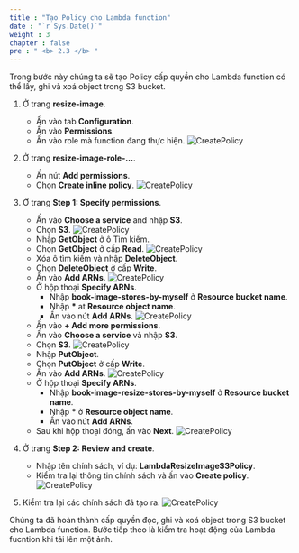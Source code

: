 ```yaml
---
title : "Tạo Policy cho Lambda function"
date : "`r Sys.Date()`"
weight : 3
chapter : false
pre : " <b> 2.3 </b> "
---
```

Trong bước này chúng ta sẽ tạo Policy cấp quyền cho Lambda function có thể lấy, ghi và xoá object trong S3 bucket.

1. Ở trang **resize-image**.
    - Ấn vào tab **Configuration**.
    - Ấn vào **Permissions**.
    - Ấn vào role mà function đang thực hiện.
![CreatePolicy](/000078-Book-store-Serverless-Book-store-Intro-Writing-first-functions/images/temp/1/16.png?width=90pc)

2. Ở trang **resize-image-role-...**.
    - Ấn nút **Add permissions**.
    - Chọn **Create inline policy**.
![CreatePolicy](/000078-Book-store-Serverless-Book-store-Intro-Writing-first-functions/images/temp/1/17.png?width=90pc)

3. Ở trang **Step 1: Specify permissions**.
    - Ấn vào **Choose a service** and nhập **S3**.
    - Chọn **S3**.
  ![CreatePolicy](/000078-Book-store-Serverless-Book-store-Intro-Writing-first-functions/images/temp/1/18.png?width=90pc)
    - Nhập **GetObject** ở ô Tìm kiếm.
    - Chọn **GetObject** ở cấp **Read**.
  ![CreatePolicy](/000078-Book-store-Serverless-Book-store-Intro-Writing-first-functions/images/temp/1/19.png?width=90pc)
    - Xóa ô tìm kiếm và nhập **DeleteObject**.
    - Chọn **DeleteObject** ở cấp **Write**.
    - Ấn vào **Add ARNs**.
  ![CreatePolicy](/000078-Book-store-Serverless-Book-store-Intro-Writing-first-functions/images/temp/1/20.png?width=90pc)
    - Ở hộp thoại **Specify ARNs**. 
      - Nhập **book-image-stores-by-myself** ở **Resource bucket name**.
      - Nhập **\*** at **Resource object name**.
      - Ấn vào nút **Add ARNs**.
  ![CreatePolicy](/000078-Book-store-Serverless-Book-store-Intro-Writing-first-functions/images/temp/1/21.png?width=90pc)
    - Ấn vào **+ Add more permissions**.
    - Ấn vào **Choose a service** và nhập **S3**.
    - Chọn **S3**.
  ![CreatePolicy](/000078-Book-store-Serverless-Book-store-Intro-Writing-first-functions/images/temp/1/22.png?width=90pc)
    - Nhập **PutObject**.
    - Chọn **PutObject** ở cấp **Write**.
    - Ấn vào **Add ARNs**.
  ![CreatePolicy](/000078-Book-store-Serverless-Book-store-Intro-Writing-first-functions/images/temp/1/23.png?width=90pc)
    - Ở hộp thoại **Specify ARNs**. 
      - Nhập **book-image-resize-stores-by-myself** ở **Resource bucket name**.
      - Nhập **\*** ở **Resource object name**.
      - Ấn vào nút **Add ARNs**.
    - Sau khi hộp thoại đóng, ấn vào **Next**.
  ![CreatePolicy](/000078-Book-store-Serverless-Book-store-Intro-Writing-first-functions/images/temp/1/24.png?width=90pc)

4. Ở trang **Step 2: Review and create**.
    - Nhập tên chính sách, ví dụ: **LambdaResizeImageS3Policy**.
    - Kiểm tra lại thông tin chính sách và ấn vào **Create policy**.
![CreatePolicy](/000078-Book-store-Serverless-Book-store-Intro-Writing-first-functions/images/temp/1/25.png?width=90pc)

5. Kiểm tra lại các chính sách đã tạo ra.
![CreatePolicy](/000078-Book-store-Serverless-Book-store-Intro-Writing-first-functions/images/temp/1/26.png?width=90pc)

Chúng ta đã hoàn thành cấp quyền đọc, ghi và xoá object trong S3 bucket cho Lambda function. Bước tiếp theo là kiểm tra hoạt động của Lambda fucntion khi tải lên một ảnh.



